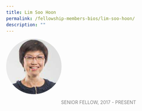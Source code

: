 ```yaml
---
title: Lim Soo Hoon
permalink: /fellowship-members-bios/lim-soo-hoon/
description: ""
---
```

<style>
img {
	border-radius: 50%;
	height: 30% !important;
	width: 30% !important;
	}
	
fellow-img {
		text-align: center;
	}

.fellow-tenure {
	text-align: center;
	color: grey;
	font-size: 0.9em;
	}	

</style>

<div class="fellow-img">
<img src="/images/FellowshipImages/fellowships-lim-soo-hoon@2x.jpg">
<p class="fellow-tenure">SENIOR FELLOW, 2017 - PRESENT</p>
</div>

<p></p>